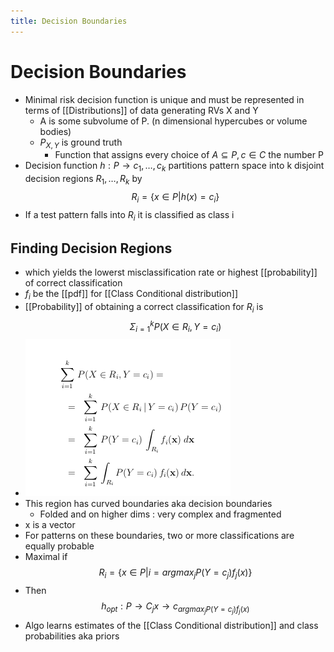 ```yaml
---
title: Decision Boundaries
---
```


# Decision Boundaries
- Minimal risk decision function is unique and must be represented in terms of [[Distributions]] of data generating RVs X and Y
	- A is some subvolume of P. (n dimensional hypercubes or volume bodies)
	- $P_{X,Y}$ is ground truth
		- Function that assigns every choice of $A \subseteq P , c \in C$   the number P
- Decision function $h: P \rightarrow {c_{1}, …, c_{k}}$ partitions pattern space into k disjoint decision regions $R_{1}, …, R_{k}$ by $$R_{i}= \{x \in P | h(x) = c_{i}\}$$
- If a test pattern falls into $R_{i}$ it is classified as class i

## Finding Decision Regions
- which yields the lowerst misclassification rate or highest [[probability]] of correct classification
- $f_{i}$ be the [[pdf]] for [[Class Conditional distribution]]
- [[Probability]] of obtaining a correct classification for $R_{i}$ is $$\Sigma_{i=1}^{k}P(X \in R_{i}, Y = c_{i})$$
- ![im](assets/Pasted%20Image%2020220318161058.png)
- This region has curved boundaries aka decision boundaries
	- Folded and on higher dims : very complex and fragmented
- x is a vector
- For patterns on these boundaries, two or more classifications are equally probable
- Maximal if $$R_{i}= \{x \in P| i = argmax_{j} P(Y=c_{j})f_{j}(x)\}$$
- Then $$h_{opt}: P \rightarrow C_{j}x \rightarrow c_{argmax_{j}P(Y=c_{j})f_{j}(x)}$$
- Algo learns estimates of the [[Class Conditional distribution]] and class probabilities aka priors










































































